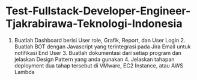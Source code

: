 # Test-Fullstack-Developer-Engineer-Tjakrabirawa-Teknologi-Indonesia
1. Buatlah Dashboard berisi User role, Grafik, Report, dan User Login 2. Buatlah BOT dengan Javascript yang terintegrasi pada Jira Email untuk notifikasi End User 3. Buatlah dokumentasi dari setiap program dan jelaskan Design Pattern yang anda gunakan 4. Jelaskan tahapan deployment dua tahap tersebut di VMware, EC2 Instance, atau AWS Lambda
